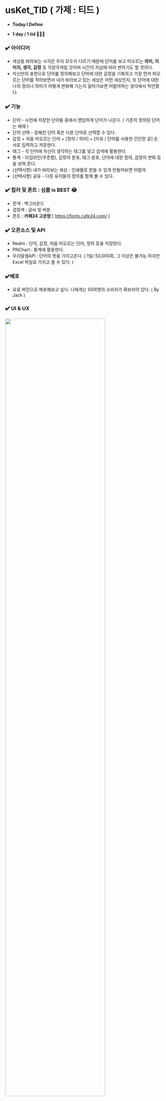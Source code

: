 # usKet_TID ( 가제 : 티드 )

- **Today I Define**

- **1 day  / 1 tid 🏃🏻‍♂️**

### ✔️ 아이디어

- 세상을 바라보는 시각은 우리 모두가 다르기 때문에 단어를 보고 떠오르는 **의미, 이미지, 생각, 감정** 등 각양각색일 것이며 시간이 지남에 따라 변하기도 할 것이다.
- 자신만의 표현으로 단어를 정의해보고 단어에 대한 감정을 기록하고 가장 먼저 떠오르는 단어를 적어보면서 내가 바라보고 있는 세상은 어떤 세상인지, 또 단어에 대한 나의 정의나 의미가 어떻게 변화해 가는지 알아가보면 어떨까하는 생각에서 착안했다.

### ✔️ 기능

- 단어 - 사전에 저장한 단어들 중에서 랜덤하게 단어가 나온다. ( 기존의 정의된 단어는 배제 )
- 단어 선택 - 정해진 단어 혹은 다른 단어로 선택할 수 있다.
- 감정 + 처음 떠오르는 단어 + [정의 / 의미] + [이유 / 단어를 사용한 간단한 글] 순서로 입력하고 저장한다.
- 태그 - 각 단어에 자신이 생각하는 태그를 넣고 검색에 활용한다.
- 통계 - 타임라인(꾸준함), 감정의 분포, 태그 분포, 단어에 대한 정의, 감정의 변화 등을 보여 준다.
- (선택사항) 내가 바라보는 세상 - 인쇄물로 받을 수 있게 만들어보면 어떨까.
- (선택사항) 공유 - 다른 유저들의 정의를 함께 볼 수 있다.

### ✔️ 컬러 및 폰트 : 심플 is BEST 😂

- 흰색 : 백그라운드
- 검정색 : 글씨 및 버튼
- 폰트 : **카페24 고운밤** [ https://fonts.cafe24.com/ ]

### ✔️ 오픈소스 및 API

- Realm : 단어, 감정, 처음 떠오르는 단어, 정의 등을 저장한다.
- PNChart : 통계에 활용한다.
- 우리말샘API : 단어의 뜻을 가지고온다. ( 1일/ 50,000회, 그 이상은 불가능 하지만 Excel 파일로 가지고 올 수 있다. )

### ✔️**배포**

- 유료 버전으로 배포해보고 싶다. 나에게는 50여명의 소비자가 확보되어 있다. ( By Jack )

### ✔️ UI & UX

<img src="https://user-images.githubusercontent.com/53691249/142445742-40080331-31ec-4ead-8e04-88babdbe90bd.jpg" width="80%" height="80%">


- 메인, 통계, 설정 : TabBar
- 메인 : TableView
- 우측 상단 버튼 : 단어 추천, 선택 → Editor Page ( 사진과 다름 )
- 통계 : PNChart를 이용 Card 형태의 UI 
<br></br>

👉 **Notion** : **[이터레이션 및 일정관리🧑🏻‍💻](https://jasper-atom-7c6.notion.site/a815c7d1282143f1bdcca2bd7eda7c16)**
